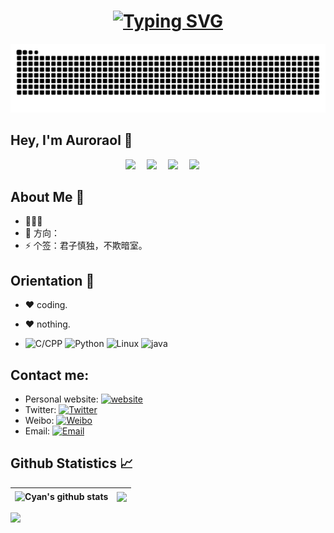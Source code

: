<!-- 动态打字效果 -->
<!-- 

<h1 align="center">
  <a href="www.atong.run">
    <img src="https://readme-typing-svg.herokuapp.com/?lines=Hello%2C%20World!;欢迎来到xxx的主页!&center=true&size=27">
  </a>
</h1>

-->
<!-- 

<div align="center">
  <a href="https://blog.sunguoqi.com/">
    <img src="https://readme-typing-svg.demolab.com?font=Fira+Code&pause=1000&color=024EF7&width=435&lines=昨日之深渊,今日之浅谈;想的是你,放不下的还是你！&center=true&size=27" alt="Typing SVG" />
  </a>
</div>

-->

<h1 align="center">
  <a href="https://blog.sunguoqi.com/">
    <img src="https://readme-typing-svg.demolab.com?font=Fira+Code&pause=1000&color=024EF7&width=435&lines=昨日之深渊,今日之浅谈;想的是你,放不下的还是你！&center=true&size=27" alt="Typing SVG" />
  </a>
</h1>

<!--

<div align="center">
    <img src="https://cdn.17lai.site/media/pic/parrots/githubparrot.webp" width="25" height="25"/>
    <img src="https://cdn.17lai.site/media/pic/parrots/iranparrot.webp" width="25" height="25"/>
    <img src="https://cdn.17lai.site/media/pic/parrots/asyncparrot.webp" width="36" height="25"/>
    <img src="https://cdn.17lai.site/media/pic/parrots/exceptionallyfastparrot.webp" width="25" height="25"/>
    <img src="https://cdn.17lai.site/media/pic/parrots/60fpsparrot.webp" width="25" height="25"/>
    <img src="https://cdn.17lai.site/media/pic/parrots/jumpingparrot.webp" width="25" height="25"/>
    <img src="https://cdn.17lai.site/media/pic/parrots/opensourceparrot.webp" width="25" height="25"/>
    <img src="https://cdn.17lai.site/media/pic/parrots/dealwithitnowparrot.webp" width="25" height="25"/>
    <img src="https://cdn.17lai.site/media/pic/parrots/hypnoparrotlight.webp" width="25" height="25"/>
    <img src="https://cdn.17lai.site/media/pic/parrots/databaseparrot.webp" width="25" height="25"/>
    <img src="https://cdn.17lai.site/media/pic/parrots/fixparrot.webp" width="36" height="25"/>
    <img src="https://cdn.17lai.site/media/pic/parrots/laptop_parrot.webp" width="25" height="25"/>
    <img src="https://cdn.17lai.site/media/pic/parrots/spinningparrot.webp" width="25" height="25"/>
    <img src="https://cdn.17lai.site/media/pic/parrots/levitationparrot.webp" width="25" height="25"/>
    <img src="https://cdn.17lai.site/media/pic/parrots/meldparrot.webp" width="25" height="25"/>
    <img src="https://cdn.17lai.site/media/pic/parrots/slomoparrot.webp" width="25" height="25"/>
    <img src="https://cdn.17lai.site/media/pic/parrots/moonwalkingparrot.webp" width="25" height="25"/>
    <img src="https://cdn.17lai.site/media/pic/parrots/stableparrot.webp" width="25" height="25"/>
    <img src="https://cdn.17lai.site/media/pic/parrots/scienceparrot.webp" width="25" height="25"/>
    <img src="https://cdn.17lai.site/media/pic/parrots/pirateparrot.webp" width="25" height="25"/>
    <img src="https://cdn.17lai.site/media/pic/parrots/footballparrot.webp" width="25" height="25"/>
    <img src="https://cdn.17lai.site/media/pic/parrots/illuminatiparrot.webp" width="25" height="25"/>
    <img src="https://cdn.17lai.site/media/pic/parrots/hypnoparrotdark.webp" width="25" height="25"/>
    <img src="https://cdn.17lai.site/media/pic/parrots/mustacheparrot.webp" width="25" height="25"/>
</div>

-->


<!-- 贪吃蛇代码贡献图 -->
<!--![](https://raw.githubusercontent.com/Auroraol/Auroraol/output/github-contribution-grid-snake.svg)-->

<div align="center"><img src="https://raw.githubusercontent.com/Auroraol/Auroraol/output/github-contribution-grid-snake.svg" /></div> 

<!-- 

  <p align="center">
    Visitor count<br><img src="https://profile-counter.glitch.me/Auroraol/count.svg" />
  </p>

-->


## Hey, I'm Auroraol 🙋

<!-- 敲代码的图片 -->



<!-- 个人资料徽标 -->

<div align="center">
  <a href="https://github.com/Auroraol"><img src="https://img.shields.io/badge/website-%E4%B8%AA%E4%BA%BA%E7%BD%91%E7%AB%99-blue"></a>&emsp;
  <a href="https://blog.csdn.net/qq_35886503?type=blog"><img src="https://img.shields.io/badge/CSDN-%E5%8D%9A%E5%AE%A2-c32136"></a>&emsp;
  <a href="https://space.bilibili.com/365166956"><img src="https://img.shields.io/badge/bilibili-B%E7%AB%99-ff69b4"></a>&emsp;
  <a href="https://www.zhihu.com"><img src="https://img.shields.io/badge/zhihu-%E7%9F%A5%E4%B9%8E-blue"></a>&emsp;
<!-- 访客数统计徽标 -->
<a target="_blank" rel="noopener noreferrer" href="https://camo.githubusercontent.com/142682259b230dd9ed8d7382509ecf5eab5cc54aea56d1ea7c4871292adfff8a/68747470733a2f2f6368616e676b756e2e64652f75726c737461743f6d6f64653d676974687562267265706f3d74616c6b676f2f6e69676874"><img src="https://camo.githubusercontent.com/142682259b230dd9ed8d7382509ecf5eab5cc54aea56d1ea7c4871292adfff8a/68747470733a2f2f6368616e676b756e2e64652f75726c737461743f6d6f64653d676974687562267265706f3d74616c6b676f2f6e69676874" alt="" data-canonical-src="https://changkun.de/urlstat?mode=github&amp;repo=talkgo/night" style="max-width: 100%;"></a>
</div>



## About Me :raised_hands:

- 👨🏽‍💻 
- 🤔 方向：
- ⚡ 个签：君子慎独，不欺暗室。 

</p>

## Orientation :dart:

- :heart: coding. 

- :heart: nothing. 

<p>


- ![C/CPP](https://img.shields.io/badge/-CPP-red?logo=CPP&logoColor=white)
  ![Python](https://img.shields.io/badge/-Python-blue?logo=Python&logoColor=white)
  ![Linux](https://img.shields.io/badge/-Linux-yellow?logo=Linux&logoColor=white)
  ![java](https://img.shields.io/badge/-Java-blue?logo=java&logoColor=white)

  
</p>

<!--
## Link 🔗


- 🟣 [赚杯奶茶](http://atong.run/2023/01/19/%E5%89%AF%E4%B8%9A/%E9%9B%B6%E8%8A%B1%E9%92%B1/)
- 🟡 [公众号](https://open.weixin.qq.com/qr/code?username=gh_0775e1b16e93)
- 🔴 [B站](https://space.bilibili.com/385227660?spm_id_from=333.1007.0.0)
- 🟢 [掘金](https://juejin.cn/user/1069181981179501)
- 🟤 [知乎](https://www.zhihu.com/people/qian-lan-wa)
-->
## Contact me:

- Personal website: [![website](https://img.shields.io/badge/https://licardo.cn-3693F3?style=flat-square&logo=icloud&logoColor=white)](https://licardo.cn)
- Twitter: [![Twitter](https://img.shields.io/badge/@AlbertAbdilim-1DA1F2?style=flat-square&logo=twitter&logoColor=white)](https://twitter.com/AlbertAbdilim) 
- Weibo: [![Weibo](https://img.shields.io/badge/@Albert__Abdilim-E6162D?style=flat-square&logo=sina-weibo&logoColor=white)](https://weibo.com/1935602951)
- Email: [![Email](https://img.shields.io/badge/albert.abdilim@foxmail.com-D14836?style=flat-square&logo=gmail&logoColor=white)](mailto:albert.abdilim@foxmail.com)


<!--

## Github Statistics 📈 

## Project Analysis :point_down:

<div align="center">
    <span>&emsp;&emsp;</span>
    <img height="175px" src="https://github-readme-stats.vercel.app/api?username=Auroraol&count_private=true&show_icons=true" />
    <span>&emsp;&emsp;</span>
    <img height="175px" src="https://github-readme-stats.vercel.app/api/top-langs/?username=Auroraol&layout=compact&langs_count=8" />
    <span>&emsp;&emsp;</span>
</div>


-->

## Github Statistics 📈 

| <img align="center" src="https://github-readme-stats.vercel.app/api?username=Auroraol&show_icons=true&include_all_commits=true&theme=buefy&hide_border=true" alt="Cyan's github stats" /> | <img align="center" src="https://github-readme-stats.vercel.app/api/top-langs/?username=Auroraol&layout=compact&theme=buefy&hide_border=true&langs_count=8" /> |
| ------------------------------------------------------------ | ------------------------------------------------------------ |

![](https://github-profile-trophy.vercel.app/?username=Auroraol&title=Stars,Followers,MultiLanguage,Commits,Issues,Experience,Repositories&column=7&margin-w=10)
